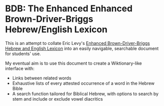 # BDB: The Enhanced Enhanced Brown-Driver-Briggs Hebrew/English Lexicon

This is an attempt to collate Eric Levy's [Enhanced Brown-Driver-Briggs Hebrew and English Lexicon](http://www.ericlevy.com/revel/bdb/bdb/main.htm) into an easily navigable, searchable document for students' use.

My eventual aim is to use this document to create a Wiktionary-like interface with:
* Links between related words
* Exhaustive lists of every attested occurrence of a word in the Hebrew Bible
* A search function tailored for Biblical Hebrew, with options to search by stem and include or exclude vowel diacritics
